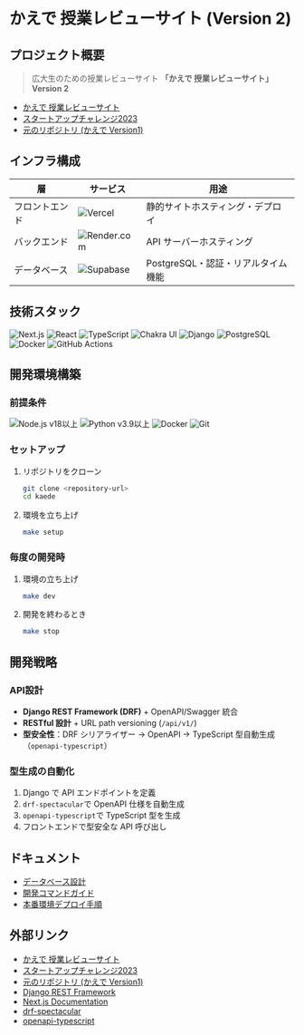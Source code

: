 # かえで 授業レビューサイト (Version 2)

## プロジェクト概要

> 広大生のための授業レビューサイト
> **「かえで 授業レビューサイト」 Version 2**

- [かえで 授業レビューサイト](https://hirodai-kaede.com/)  
- [スタートアップチャレンジ2023](https://www.hiroshima-u.ac.jp/iagcc/news/80635)
- [元のリポジトリ (かえで Version1)](https://github.com/atsukihat/l10dev)

## インフラ構成

| 層             | サービス   | 用途                               |
| -------------- | ---------- | ---------------------------------- |
| フロントエンド | <img src="https://img.shields.io/badge/Vercel-000?style=for-the-badge&logo=vercel&logoColor=white" alt="Vercel" />     | 静的サイトホスティング・デプロイ   |
| バックエンド   | <img src="https://img.shields.io/badge/Render-3A3A3A?style=for-the-badge&logo=render&logoColor=white" alt="Render.com" /> | API サーバーホスティング           |
| データベース   | <img src="https://img.shields.io/badge/Supabase-3ECF8E?style=for-the-badge&logo=supabase&logoColor=white" alt="Supabase" /> | PostgreSQL・認証・リアルタイム機能 |

## 技術スタック

<p>
  <img src="https://img.shields.io/badge/Next.js-000000?style=for-the-badge&logo=nextdotjs&logoColor=white" alt="Next.js" />
  <img src="https://img.shields.io/badge/React-20232A?style=for-the-badge&logo=react&logoColor=61DAFB" alt="React" />
  <img src="https://img.shields.io/badge/TypeScript-3178C6?style=for-the-badge&logo=typescript&logoColor=white" alt="TypeScript" />
  <img src="https://img.shields.io/badge/Chakra%20UI-319795?style=for-the-badge&logo=chakraui&logoColor=white" alt="Chakra UI" />
  <img src="https://img.shields.io/badge/Django-092E20?style=for-the-badge&logo=django&logoColor=white" alt="Django" />
  <img src="https://img.shields.io/badge/PostgreSQL-4169E1?style=for-the-badge&logo=postgresql&logoColor=white" alt="PostgreSQL" />
  <img src="https://img.shields.io/badge/Docker-2496ED?style=for-the-badge&logo=docker&logoColor=white" alt="Docker" />
  <img src="https://img.shields.io/badge/GitHub%20Actions-2088FF?style=for-the-badge&logo=githubactions&logoColor=white" alt="GitHub Actions" />
</p>

## 開発環境構築

### 前提条件

<p>
  <img src="https://img.shields.io/badge/Node.js-v18%2B-339933?style=for-the-badge&logo=nodedotjs&logoColor=white" alt="Node.js v18以上" />
  <img src="https://img.shields.io/badge/Python-v3.9%2B-3776AB?style=for-the-badge&logo=python&logoColor=white" alt="Python v3.9以上" />
  <img src="https://img.shields.io/badge/Docker--2496ED?style=for-the-badge&logo=docker&logoColor=white" alt="Docker" />
  <img src="https://img.shields.io/badge/Git--F05032?style=for-the-badge&logo=git&logoColor=white" alt="Git" />
</p>

### セットアップ

1. リポジトリをクローン

    ```bash
    git clone <repository-url>
    cd kaede
    ```

1. 環境を立ち上げ

    ```bash
    make setup
    ```

### 毎度の開発時

1. 環境の立ち上げ

    ```bash
    make dev
    ```

1. 開発を終わるとき

    ```bash
    make stop
    ```

## 開発戦略

### API設計

- **Django REST Framework (DRF)** + OpenAPI/Swagger 統合
- **RESTful 設計** + URL path versioning (`/api/v1/`)
- **型安全性**：DRF シリアライザー → OpenAPI → TypeScript 型自動生成（`openapi-typescript`）

### 型生成の自動化

1. Django で API エンドポイントを定義
2. `drf-spectacular`で OpenAPI 仕様を自動生成
3. `openapi-typescript`で TypeScript 型を生成
4. フロントエンドで型安全な API 呼び出し

## ドキュメント

- [データベース設計](docs/DATABASE.md)
- [開発コマンドガイド](docs/COMMAND_GUIDE.md)
- [本番環境デプロイ手順](docs/DEPLOYMENT.md)

## 外部リンク

- [かえで 授業レビューサイト](https://hirodai-kaede.com/)  
- [スタートアップチャレンジ2023](https://www.hiroshima-u.ac.jp/iagcc/news/80635)
- [元のリポジトリ (かえで Version1)](https://github.com/atsukihat/l10dev)
- [Django REST Framework](https://www.django-rest-framework.org/)
- [Next.js Documentation](https://nextjs.org/docs)
- [drf-spectacular](https://drf-spectacular.readthedocs.io/)
- [openapi-typescript](https://github.com/drwpow/openapi-typescript)
